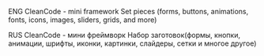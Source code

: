 ENG
CleanCode - mini framework 
Set pieces (forms, buttons, animations, fonts, icons, images, sliders, grids, and more)

RUS
CleanCode - мини фреймворк
Набор заготовок(формы, кнопки, анимации, шрифты, иконки, картинки, слайдеры, сетки и многое другое)
